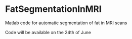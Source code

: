 # FatSegmentationInMRI
Matlab code for automatic segmentation of fat in MRI scans

Code will be available on the 24th of June
